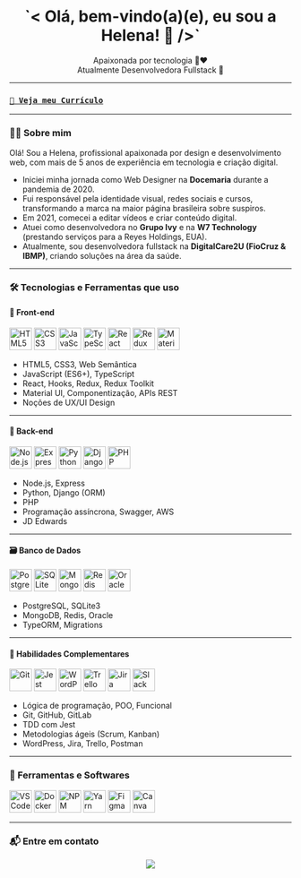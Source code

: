 <h1 align="center"> `< Olá, bem-vindo(a)(e), eu sou a Helena! 🚀 />` </h1>

<p align="center">
Apaixonada por tecnologia 👾❤<br>
Atualmente Desenvolvedora Fullstack 🤳<br>
</p>

---

### [`📄 Veja meu Currículo`](https://www.canva.com/design/DAFOXga2Z4M/Ry6s-PYvUbWt3Q7Hwbxy4A/view?utm_content=DAFOXga2Z4M&utm_campaign=designshare&utm_medium=link2&utm_source=sharebutton)

---

### 👩‍💻 Sobre mim

Olá! Sou a Helena, profissional apaixonada por design e desenvolvimento web, com mais de 5 anos de experiência em tecnologia e criação digital.

- Iniciei minha jornada como Web Designer na **Docemaria** durante a pandemia de 2020.
- Fui responsável pela identidade visual, redes sociais e cursos, transformando a marca na maior página brasileira sobre suspiros.
- Em 2021, comecei a editar vídeos e criar conteúdo digital.
- Atuei como desenvolvedora no **Grupo Ivy** e na **W7 Technology** (prestando serviços para a Reyes Holdings, EUA).
- Atualmente, sou desenvolvedora fullstack na **DigitalCare2U (FioCruz & IBMP)**, criando soluções na área da saúde.

---

### 🛠️ Tecnologias e Ferramentas que uso

#### 🚀 Front-end
<div align="left">
  <img src="https://cdn.jsdelivr.net/gh/devicons/devicon/icons/html5/html5-original.svg" height="40" alt="HTML5"/>
  <img src="https://cdn.jsdelivr.net/gh/devicons/devicon/icons/css3/css3-original.svg" height="40" alt="CSS3"/>
  <img src="https://cdn.jsdelivr.net/gh/devicons/devicon/icons/javascript/javascript-plain.svg" height="40" alt="JavaScript"/>
  <img src="https://cdn.jsdelivr.net/gh/devicons/devicon/icons/typescript/typescript-original.svg" height="40" alt="TypeScript"/>
  <img src="https://cdn.jsdelivr.net/gh/devicons/devicon/icons/react/react-original.svg" height="40" alt="React"/>
  <img src="https://cdn.jsdelivr.net/gh/devicons/devicon/icons/redux/redux-original.svg" height="40" alt="Redux"/>
  <img src="https://cdn.jsdelivr.net/gh/devicons/devicon/icons/materialui/materialui-original.svg" height="40" alt="Material UI"/>
</div>

- HTML5, CSS3, Web Semântica
- JavaScript (ES6+), TypeScript
- React, Hooks, Redux, Redux Toolkit
- Material UI, Componentização, APIs REST
- Noções de UX/UI Design

---

#### 🧠 Back-end
<div align="left">
  <img src="https://cdn.jsdelivr.net/gh/devicons/devicon/icons/nodejs/nodejs-plain.svg" height="40" alt="Node.js"/>
  <img src="https://cdn.jsdelivr.net/gh/devicons/devicon/icons/express/express-original.svg" height="40" alt="Express"/>
  <img src="https://cdn.jsdelivr.net/gh/devicons/devicon/icons/python/python-original.svg" height="40" alt="Python"/>
  <img src="https://cdn.jsdelivr.net/gh/devicons/devicon/icons/django/django-plain-wordmark.svg" height="40" alt="Django"/>
  <img src="https://cdn.jsdelivr.net/gh/devicons/devicon/icons/php/php-original.svg" height="40" alt="PHP"/>
</div>

- Node.js, Express
- Python, Django (ORM)
- PHP
- Programação assíncrona, Swagger, AWS
- JD Edwards

---

#### 🗃️ Banco de Dados
<div align="left">
  <img src="https://cdn.jsdelivr.net/gh/devicons/devicon/icons/postgresql/postgresql-original-wordmark.svg" height="40" alt="PostgreSQL"/>
  <img src="https://cdn.jsdelivr.net/gh/devicons/devicon/icons/sqlite/sqlite-original-wordmark.svg" height="40" alt="SQLite"/>
  <img src="https://cdn.jsdelivr.net/gh/devicons/devicon/icons/mongodb/mongodb-original-wordmark.svg" height="40" alt="MongoDB"/>
  <img src="https://cdn.jsdelivr.net/gh/devicons/devicon/icons/redis/redis-plain-wordmark.svg" height="40" alt="Redis"/>
  <img src="https://cdn.jsdelivr.net/gh/devicons/devicon/icons/oracle/oracle-original.svg" height="40" alt="Oracle"/>
</div>

- PostgreSQL, SQLite3
- MongoDB, Redis, Oracle
- TypeORM, Migrations

---

#### 🧩 Habilidades Complementares
<div align="left">
  <img src="https://cdn.jsdelivr.net/gh/devicons/devicon/icons/git/git-plain.svg" height="40" alt="Git"/>
  <img src="https://cdn.jsdelivr.net/gh/devicons/devicon/icons/jest/jest-plain.svg" height="40" alt="Jest"/>
  <img src="https://cdn.jsdelivr.net/gh/devicons/devicon/icons/wordpress/wordpress-original.svg" height="40" alt="WordPress"/>
  <img src="https://cdn.jsdelivr.net/gh/devicons/devicon/icons/trello/trello-plain-wordmark.svg" height="40" alt="Trello"/>
  <img src="https://cdn.jsdelivr.net/gh/devicons/devicon/icons/jira/jira-original-wordmark.svg" height="40" alt="Jira"/>
  <img src="https://cdn.jsdelivr.net/gh/devicons/devicon/icons/slack/slack-original.svg" height="40" alt="Slack"/>
</div>

- Lógica de programação, POO, Funcional
- Git, GitHub, GitLab
- TDD com Jest
- Metodologias ágeis (Scrum, Kanban)
- WordPress, Jira, Trello, Postman

---

### 💼 Ferramentas e Softwares
<div align="left">
  <img src="https://cdn.jsdelivr.net/gh/devicons/devicon/icons/vscode/vscode-original.svg" height="40" alt="VSCode"/>
  <img src="https://cdn.jsdelivr.net/gh/devicons/devicon/icons/docker/docker-original-wordmark.svg" height="40" alt="Docker"/>
  <img src="https://cdn.jsdelivr.net/gh/devicons/devicon/icons/npm/npm-original-wordmark.svg" height="40" alt="NPM"/>
  <img src="https://cdn.jsdelivr.net/gh/devicons/devicon/icons/yarn/yarn-original-wordmark.svg" height="40" alt="Yarn"/>
  <img src="https://cdn.jsdelivr.net/gh/devicons/devicon/icons/figma/figma-original.svg" height="40" alt="Figma"/>
  <img src="https://cdn.jsdelivr.net/gh/devicons/devicon/icons/canva/canva-original.svg" height="40" alt="Canva"/>
</div>

---

### 📬 Entre em contato

<div align="center">
  <a href="https://www.linkedin.com/in/heju1958/" target="_blank">
    <img src="https://img.shields.io/badge/-LinkedIn-%230077B5?style=for-the-badge&logo=linkedin&logoColor=white">
  </a>
</div>
